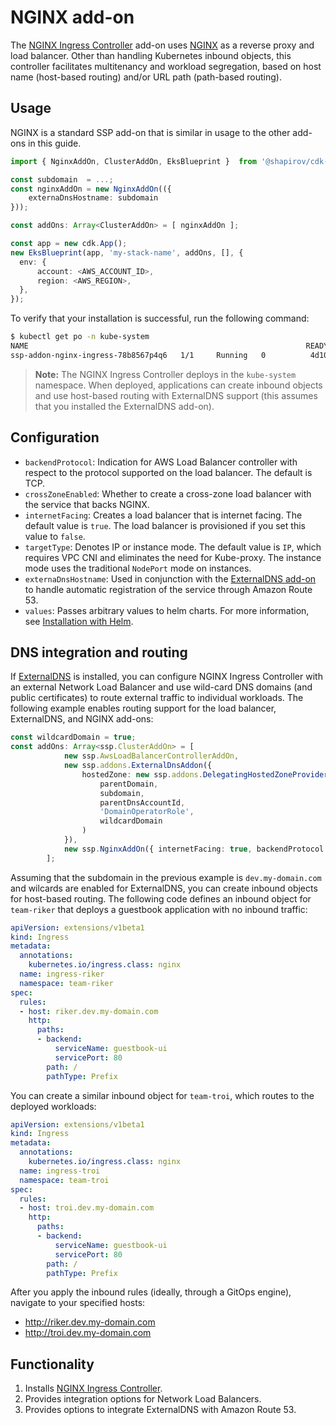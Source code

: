 # NGINX add-on

The [NGINX Ingress Controller](https://kubernetes.github.io/ingress-nginx/deploy/) add-on uses [NGINX](https://www.nginx.org/) as a reverse proxy and load balancer. Other than handling Kubernetes inbound objects, this controller facilitates multitenancy and workload segregation, based on host name (host-based routing) and/or URL path (path-based routing). 

## Usage

NGINX is a standard SSP add-on that is similar in usage to the other add-ons in this guide.

```typescript
import { NginxAddOn, ClusterAddOn, EksBlueprint }  from '@shapirov/cdk-eks-blueprint';

const subdomain  = ...;
const nginxAddOn = new NginxAddOn(({ 
    externaDnsHostname: subdomain
}));

const addOns: Array<ClusterAddOn> = [ nginxAddOn ];

const app = new cdk.App();
new EksBlueprint(app, 'my-stack-name', addOns, [], {
  env: {    
      account: <AWS_ACCOUNT_ID>,
      region: <AWS_REGION>,
  },
});
```

To verify that your installation is successful, run the following command:

```bash
$ kubectl get po -n kube-system
NAME                                                              READY   STATUS    RESTARTS   AGE
ssp-addon-nginx-ingress-78b8567p4q6   1/1     Running   0          4d10h
```

>**Note:** The NGINX Ingress Controller deploys in the `kube-system` namespace. When  deployed, applications can create inbound objects and use host-based routing with ExternalDNS support (this assumes that you installed the ExternalDNS add-on).

## Configuration

 - `backendProtocol`: Indication for AWS Load Balancer controller with respect to the protocol supported on the load balancer. The default is TCP.
 - `crossZoneEnabled`: Whether to create a cross-zone load balancer with the service that backs NGINX.
 - `internetFacing`: Creates a load balancer that is internet facing. The default value is `true`. The load balancer is provisioned if you set this value to `false`.
 -  `targetType`: Denotes IP or instance mode. The default value is `IP`, which requires VPC CNI and eliminates the need for Kube-proxy. The instance mode uses the traditional `NodePort` mode on instances. 
 - `externaDnsHostname`: Used in conjunction with the [ExternalDNS add-on](./external-dns.md) to handle automatic registration of the service through Amazon Route 53. 
 - `values`: Passes arbitrary values to helm charts. For more information, see [Installation with Helm](https://docs.nginx.com/nginx-ingress-controller/installation/installation-with-helm/#).

## DNS integration and routing

If [ExternalDNS](../addons/external-dns.md) is installed, you can configure NGINX Ingress Controller with an external Network Load Balancer and use wild-card DNS domains (and public certificates) to route external traffic to individual workloads. The following example enables routing support for the load balancer, ExternalDNS, and NGINX add-ons:

```typescript
const wildcardDomain = true;
const addOns: Array<ssp.ClusterAddOn> = [
            new ssp.AwsLoadBalancerControllerAddOn,
            new ssp.addons.ExternalDnsAddon({
                hostedZone: new ssp.addons.DelegatingHostedZoneProvider(
                    parentDomain,
                    subdomain, 
                    parentDnsAccountId,
                    'DomainOperatorRole', 
                    wildcardDomain
                )
            }),
            new ssp.NginxAddOn({ internetFacing: true, backendProtocol: "tcp", externaDnsHostname: subdomain, crossZoneEnabled: false })
        ];
```

Assuming that the subdomain in the previous example is `dev.my-domain.com` and wilcards are enabled for ExternalDNS, you can create inbound objects for host-based routing. The following code defines an inbound object for `team-riker` that deploys a guestbook application with no inbound traffic:

```yaml
apiVersion: extensions/v1beta1
kind: Ingress
metadata:
  annotations:
    kubernetes.io/ingress.class: nginx
  name: ingress-riker
  namespace: team-riker
spec:
  rules:
  - host: riker.dev.my-domain.com
    http:
      paths:
      - backend:
          serviceName: guestbook-ui
          servicePort: 80
        path: /
        pathType: Prefix
```

You can create a similar inbound object for `team-troi`, which routes to the deployed workloads:

```yaml
apiVersion: extensions/v1beta1
kind: Ingress
metadata:
  annotations:
    kubernetes.io/ingress.class: nginx
  name: ingress-troi
  namespace: team-troi
spec:
  rules:
  - host: troi.dev.my-domain.com
    http:
      paths:
      - backend:
          serviceName: guestbook-ui
          servicePort: 80
        path: /
        pathType: Prefix
```

After you apply the inbound rules (ideally, through a GitOps engine), navigate to your specified hosts:

- http://riker.dev.my-domain.com
- http://troi.dev.my-domain.com

## Functionality

1. Installs [NGINX Ingress Controller](https://docs.nginx.com/nginx-ingress-controller/).
2. Provides integration options for Network Load Balancers.
3. Provides options to integrate ExternalDNS with Amazon Route 53. 